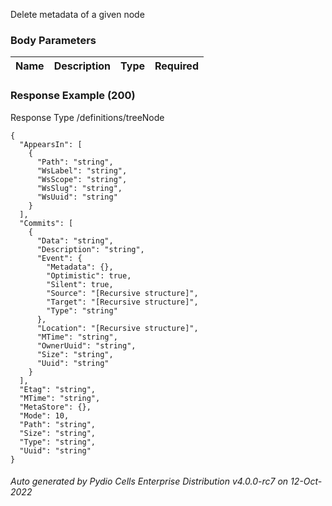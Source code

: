 






 
Delete metadata of a given node  


### Body Parameters

Name | Description | Type | Required
---|---|---|---






### Response Example (200)
Response Type /definitions/treeNode

```
{
  "AppearsIn": [
    {
      "Path": "string",
      "WsLabel": "string",
      "WsScope": "string",
      "WsSlug": "string",
      "WsUuid": "string"
    }
  ],
  "Commits": [
    {
      "Data": "string",
      "Description": "string",
      "Event": {
        "Metadata": {},
        "Optimistic": true,
        "Silent": true,
        "Source": "[Recursive structure]",
        "Target": "[Recursive structure]",
        "Type": "string"
      },
      "Location": "[Recursive structure]",
      "MTime": "string",
      "OwnerUuid": "string",
      "Size": "string",
      "Uuid": "string"
    }
  ],
  "Etag": "string",
  "MTime": "string",
  "MetaStore": {},
  "Mode": 10,
  "Path": "string",
  "Size": "string",
  "Type": "string",
  "Uuid": "string"
}
```




###### Auto generated by Pydio Cells Enterprise Distribution v4.0.0-rc7 on 12-Oct-2022
